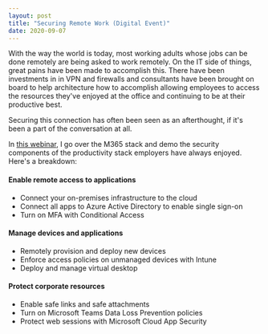 ```yaml
---
layout: post
title: "Securing Remote Work (Digital Event)"
date: 2020-09-07
---
```


With the way the world is today, most working adults whose jobs can be done remotely are being asked to work remotely. On the IT side of things, great pains have
been made to accomplish this. There have been investments in in VPN and firewalls and consultants have been brought on board to help architecture how to accomplish
allowing employees to access the resources they've enjoyed at the office and continuing to be at their productive best.

Securing this connection has often been seen as an afterthought, if it's been a part of the conversation at all.

In [this webinar](https://nonprofits.tsi.microsoft.com/Securing-Remote-Work-Virtual-Event/), I go over the M365 stack and demo the security components of the productivity stack employers have always enjoyed. Here's a breakdown:

#### Enable remote access to applications
- Connect your on-premises infrastructure to the cloud
- Connect all apps to Azure Active Directory to enable single sign-on
- Turn on MFA with Conditional Access
#### Manage devices and applications
- Remotely provision and deploy new devices
- Enforce access policies on unmanaged devices with Intune
- Deploy and manage virtual desktop
#### Protect corporate resources
- Enable safe links and safe attachments
- Turn on Microsoft Teams Data Loss Prevention policies
- Protect web sessions with Microsoft Cloud App Security

